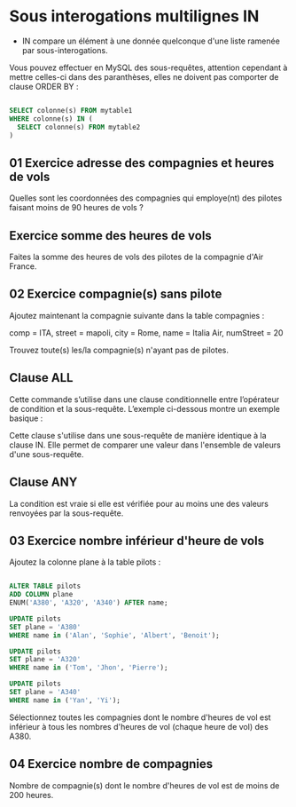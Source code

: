 
# Sous interogations multilignes IN

- IN compare un élément à une donnée quelconque d'une liste ramenée par sous-interogations.

Vous pouvez effectuer en MySQL des sous-requêtes, attention cependant à mettre celles-ci dans des paranthèses, elles ne doivent pas comporter de clause ORDER BY :

```sql

SELECT colonne(s) FROM mytable1
WHERE colonne(s) IN (
  SELECT colonne(s) FROM mytable2
)
```

## 01 Exercice adresse des compagnies et heures de vols

Quelles sont les coordonnées des compagnies qui employe(nt) des pilotes faisant moins de 90 heures de vols ?

## Exercice somme des heures de vols

Faites la somme des heures de vols des pilotes de la compagnie d'Air France.

## 02 Exercice compagnie(s) sans pilote

Ajoutez maintenant la compagnie suivante dans la table compagnies :

comp = ITA, street = mapoli, city = Rome, name = Italia Air, numStreet =  20

Trouvez toute(s) les/la compagnie(s) n'ayant pas de pilotes.

## Clause ALL

Cette commande s’utilise dans une clause conditionnelle entre l’opérateur de condition et la sous-requête. L’exemple ci-dessous montre un exemple basique :

Cette clause s'utilise dans une sous-requête de manière identique à la clause IN. Elle permet de comparer une valeur dans l'ensemble de valeurs d'une sous-requête.

## Clause ANY

La condition est vraie si elle est vérifiée pour au moins une des valeurs renvoyées par la sous-requête.

## 03 Exercice nombre inférieur d'heure de vols

Ajoutez la colonne plane à la table pilots :

```sql

ALTER TABLE pilots
ADD COLUMN plane
ENUM('A380', 'A320', 'A340') AFTER name;

UPDATE pilots
SET plane = 'A380'
WHERE name in ('Alan', 'Sophie', 'Albert', 'Benoit');

UPDATE pilots
SET plane = 'A320'
WHERE name in ('Tom', 'Jhon', 'Pierre');

UPDATE pilots
SET plane = 'A340'
WHERE name in ('Yan', 'Yi');
```

Sélectionnez toutes les compagnies dont le nombre d'heures de vol est inférieur à tous les nombres d'heures de vol (chaque heure de vol) des A380.

## 04 Exercice nombre de compagnies

Nombre de compagnie(s) dont le nombre d'heures de vol est de moins de 200 heures.